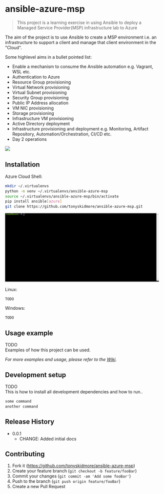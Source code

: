 # ansible-azure-msp
> This project is a learning exercise in using Ansible to deploy a Managed Service Provider(MSP) infrastructure lab to Azure



The aim of the project is to use Ansible to create a MSP environment i.e. an infrastructure to support a client and manage that client environment in the "Cloud".

Some highlevel aims in a bullet pointed list:  
* Enable a mechanism to consume the Ansible automation e.g. Vagrant, WSL etc.
* Authentication to Azure
* Resource Group provisioning
* Virtual Network provisioning
* Virtual Subnet provisioning
* Security Group provisioning
* Public IP Address allocation
* VM NIC provisioning
* Storage provisioning
* Infrastructure VM provisioning
* Active Directory deployment
* Infrastructure provisioning and deployment e.g. Monitoring, Artifact Repository, Automation/Orchestration, CI/CD etc.
* Day 2 operations


![](header.png)

## Installation

Azure Cloud Shell:

```sh
mkdir ~/.virtualenvs
python -m venv ~/.virtualenvs/ansible-azure-msp
source ~/.virtualenvs/ansible-azure-msp/bin/activate
pip install ansible[azure]
git clone https://github.com/tonyskidmore/ansible-azure-msp.git
```
![](images/cloud-shell.gif)

Linux:

```sh
TODO
```

Windows:

```sh
TODO
```

## Usage example

TODO  
Examples of how this project can be used.

_For more examples and usage, please refer to the [Wiki][wiki]._

## Development setup

TODO  
This is how to install all development dependencies and how to run..

```sh
some command
another command
```

## Release History

* 0.0.1
    * CHANGE: Added initial docs



## Contributing

1. Fork it (<https://github.com/tonyskidmore/ansible-azure-msp>)
2. Create your feature branch (`git checkout -b feature/fooBar`)
3. Commit your changes (`git commit -am 'Add some fooBar'`)
4. Push to the branch (`git push origin feature/fooBar`)
5. Create a new Pull Request

<!-- Markdown link & img dfn's -->
[wiki]: https://github.com/tonyskidmore/ansible-azure-msp/wiki
